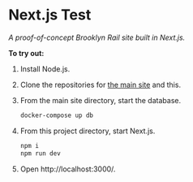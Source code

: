 # Next.js Test

*A proof-of-concept Brooklyn Rail site built in Next.js.*

**To try out:**

1. Install Node.js.
2. Clone the repositories for [the main site](https://github.com/brooklynrail/brooklynrail) and this.
3. From the main site directory, start the database.

   ```sh
   docker-compose up db
   ```

4. From this project directory, start Next.js.

   ```sh
   npm i
   npm run dev
   ```

5. Open http://localhost:3000/.